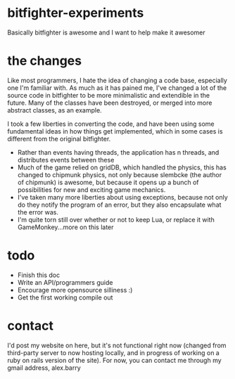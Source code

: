bitfighter-experiments
======================

Basically bitfighter is awesome and I want to help make it awesomer

the changes
===========
Like most programmers, I hate the idea of changing a code base, especially one I'm familiar with.  As much as it has pained me, I've changed a lot of the source code in bitfighter to be more minimalistic and extendible in the future.  Many of the classes have been destroyed, or merged into more abstract classes, as an example.

I took a few liberties in converting the code, and have been using some fundamental ideas in how things get implemented, which in some cases is different from the original bitfighter.
  * Rather than events having threads, the application has n threads, and distributes events between these
  * Much of the game relied on gridDB, which handled the physics, this has changed to chipmunk physics, not only because slembcke (the author of chipmunk) is awesome, but because it opens up a bunch of possibilities for new and exciting game mechanics.
  * I've taken many more liberties about using exceptions, because not only do they notify the program of an error, but they also encapsulate what the error was.
  * I'm quite torn still over whether or not to keep Lua, or replace it with GameMonkey...more on this later

todo
====
  * Finish this doc
  * Write an API/programmers guide
  * Encourage more opensource silliness :)
  * Get the first working compile out

contact
=======
I'd post my website on here, but it's not functional right now (changed from third-party server to now hosting locally, and in progress of working on a ruby on rails version of the site).
For now, you can contact me through my gmail address, alex.barry